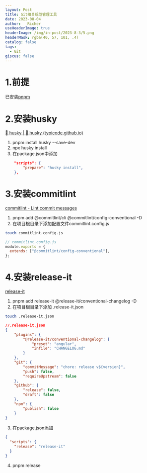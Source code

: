 ```yaml
---
layout: Post
title: Git相关规范管理工具  
date: 2023-08-04  
author:   Richer 
useHeaderImage: true
headerImage: /img/in-post/2023-8-3/5.png
headerMask: rgba(40, 57, 101, .4)
catalog: false
tags: 
  - Git
giscus: false  
---
```


# 1.前提
已安装[pnpm](https://www.pnpm.cn/installation)
# 2.安装husky
[🐶 husky | 🐶 husky (typicode.github.io)](https://typicode.github.io/husky/#/?id=install)

1. pnpm install husky --save-dev
2. npx husky install
3. 在package.json中添加
```json
	"scripts": {
        "prepare": "husky install",
    },
```
# 3.安装commitlint
[commitlint - Lint commit messages](https://commitlint.js.org/#/./guides-local-setup?id=guide-local-setup)
1. pnpm add @commitlint/cli @commitlint/config-conventional -D
2. 在项目根目录下添加配置文件commitlint.config.js
```bash
touch commitlint.config.js
```
```js
// commitlint.config.js
module.exports = {
  extends: ["@commitlint/config-conventional"],
};

```
# 4.安装release-it
[release-it](https://github.com/release-it/release-it/blob/main/docs/git.md)
1. pnpm add release-it @release-it/conventional-changelog -D
2. 在项目根目录下添加 .release-it.json
```bash
touch .release-it.json
```
```json
//.release-it.json
{
    "plugins": {
        "@release-it/conventional-changelog": {
            "preset": "angular",
            "infile": "CHANGELOG.md"
        }
    },
    "git": {
        "commitMessage": "chore: release v${version}",
        "push": false,
        "requireUpstream": false
    },
    "github": {
        "release": false,
        "draft": false
    },
    "npm": {
        "publish": false
    }
}
```
3. 在package.json添加
```json
{
  "scripts": {
    "release": "release-it"
  }
}
```
4. pnpm release